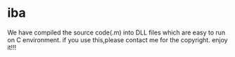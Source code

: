 # iba
We have compiled the source code(.m) into DLL files which are easy to run on C environment.
if you use this,please contact me for the copyright.
enjoy it!!!
